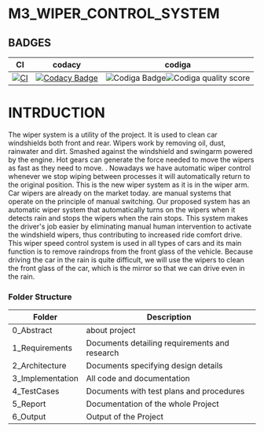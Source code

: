 # M3_WIPER_CONTROL_SYSTEM
## BADGES

| CI |  codacy|  codiga|
---|---|---|
|[![CI](https://github.com/Bobburianil/M3_WIPER_CONTROL_SYSTEM/actions/workflows/main.yml/badge.svg)](https://github.com/Bobburianil/M3_WIPER_CONTROL_SYSTEM/actions/workflows/main.yml)|[![Codacy Badge](https://app.codacy.com/project/badge/Grade/551db6e92e29418c8d09aabcc468f359)](https://www.codacy.com/gh/Bobburianil/M3_WIPER_CONTROL_SYSTEM/dashboard?utm_source=github.com&amp;utm_medium=referral&amp;utm_content=Bobburianil/M3_WIPER_CONTROL_SYSTEM&amp;utm_campaign=Badge_Grade)|![Codiga Badge](https://api.codiga.io/project/32997/status/svg)![Codiga quality score](https://api.codiga.io/project/32997/score/svg)|
# INTRDUCTION
The wiper system is a utility of the  project. It is used to clean  car windshields both front and rear. Wipers work by removing oil, dust, rainwater and dirt. Smashed against the windshield and swingarm powered by the engine. Hot gears can generate the force needed to move the wipers as fast as they need to move. . Nowadays we have  automatic wiper control whenever we stop wiping  between processes it will automatically return to the original position. This is the new wiper system as it is in the wiper arm. Car wipers are already on the  market today. are manual systems that operate on the principle of manual switching. Our proposed system has an automatic wiper system that automatically turns on the wipers when it detects rain and stops the wipers when the rain stops. This system makes the driver's job easier by eliminating  manual human intervention to activate the windshield wipers, thus contributing to increased ride comfort drive.
This wiper speed control system is used in all types of cars and its main function is to remove raindrops from the  front glass of the vehicle. Because driving the car in the rain is quite difficult, we will use the wipers to clean the front glass of the car, which is the mirror so that we can drive  even in the rain.


### Folder Structure
| Folder | Description |
| ----- | ----- |
|0_Abstract|about project|
| 1_Requirements | Documents detailing requirements and  research |
| 2_Architecture | Documents specifying design details |
| 3_Implementation | All code and documentation |
| 4_TestCases | Documents with test plans and procedures |
| 5_Report | Documentation of the whole Project |
| 6_Output | Output of the Project |
